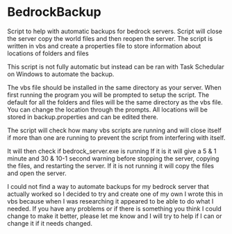 # BedrockBackup
Script to help with automatic backups for bedrock servers.  Script will close the server copy the world files and then reopen the server.
The script is written in vbs and create a properties file to store information about locations of folders and files

This script is not fully automatic but instead can be ran with Task Schedular on Windows to automate the backup.

The vbs file should be installed in the same directory as your server.
When first running the program you will be prompted to setup the script. 
The default for all the folders and files will be the same directory as the vbs file. You can change the location through the prompts.
All locations will be stored in backup.properties and can be edited there.

The script will check how many vbs scripts are running and will close itself if more than one are running to prevent the script from interfering with itself.

It will then check if bedrock_server.exe is running 
  If it is it will give a 5 & 1 minute and  30 & 10-1 second warning before stopping the server, copying the files, and restarting the         server. 
  If it is not running it will copy the files and open the server. 


I could not find a way to automate backups for my bedrock server that actually worked so I decided to try and create one of my own
I wrote this in vbs because when I was researching it appeared to be able to do what I needed.
If you have any problems or if there is something you think I could change to make it better, please let me know and I will try to help if I can or change it if it needs changed.

